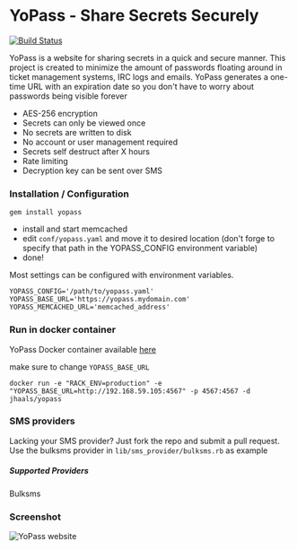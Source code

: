 # YoPass - Share Secrets Securely
[![Build Status](https://travis-ci.org/jhaals/yopass.png?branch=master)](https://travis-ci.org/jhaals/yopass)

YoPass is a website for sharing secrets in a quick and secure manner.
This project is created to minimize the amount of passwords floating around in ticket management systems, IRC logs and emails. YoPass generates a one-time URL with an expiration date so you don't have to worry about passwords being visible forever

* AES-256 encryption
* Secrets can only be viewed once
* No secrets are written to disk
* No account or user management required
* Secrets self destruct after X hours
* Rate limiting
* Decryption key can be sent over SMS

### Installation / Configuration

    gem install yopass

* install and start memcached
* edit `conf/yopass.yaml` and move it to desired location (don't forge to specify that path in the YOPASS_CONFIG environment variable)
* done!

Most settings can be configured with environment variables.

    YOPASS_CONFIG='/path/to/yopass.yaml'
    YOPASS_BASE_URL='https://yopass.mydomain.com'
    YOPASS_MEMCACHED_URL='memcached_address'


### Run in docker container
YoPass Docker container available [here](https://hub.docker.com/u/jhaals/yopass)

make sure to change `YOPASS_BASE_URL`

    docker run -e "RACK_ENV=production" -e "YOPASS_BASE_URL=http://192.168.59.105:4567" -p 4567:4567 -d jhaals/yopass

### SMS providers

Lacking your SMS provider? Just fork the repo and submit a pull request.
Use the bulksms provider in ```lib/sms_provider/bulksms.rb``` as example

##### Supported Providers
Bulksms

### Screenshot
![YoPass website](http://f.cl.ly/items/2F2T1L3a3R162K2G383q/yopass.png)

